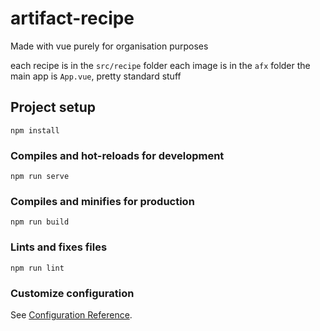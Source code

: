 # artifact-recipe

Made with vue purely for organisation purposes

each recipe is in the `src/recipe` folder
each image is in the `afx` folder
the main app is `App.vue`, pretty standard stuff

## Project setup
```
npm install
```

### Compiles and hot-reloads for development
```
npm run serve
```

### Compiles and minifies for production
```
npm run build
```

### Lints and fixes files
```
npm run lint
```

### Customize configuration
See [Configuration Reference](https://cli.vuejs.org/config/).
